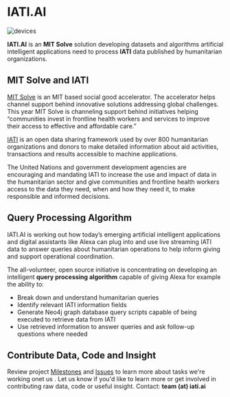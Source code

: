 # IATI.AI
![devices](https://github.com/Humanitarian-AI/IATI-AI/blob/master/Media/IATI-Data-cropped.png)

**IATI.AI** is an **MIT Solve** solution developing datasets and algorithms artificial intelligent applications need to process **IATI** data published by humanitarian organizations.

## MIT Solve and IATI

[MIT Solve](https://solve.mit.edu/) is an MIT based social good accelerator. The accelerator helps channel support behind innovative solutions addressing global challenges. This year MIT Solve is channeling support behind initiatives helping “communities invest in frontline health workers and services to improve their access to effective and affordable care.”

[IATI](http://iatistandard.org) is an open data sharing framework used by over 800 humanitarian organizations and donors to make detailed information about aid activities, transactions and results accessible to machine applications.

The United Nations and government development agencies are encouraging and mandating IATI to increase the use and impact of data in the humanitarian sector and give communities and frontline health workers access to the data they need, when and how they need it, to make responsible and informed decisions.

## Query Processing Algorithm

IATI.AI is working out how today’s emerging artificial intelligent applications and digital assistants like Alexa can plug into and use live streaming IATI data to answer queries about humanitarian operations to help inform giving and support operational coordination.

The all-volunteer, open source initiative is concentrating on developing an intelligent **query processing algorithm** capable of giving Alexa for example the ability to:

* Break down and understand humanitarian queries
* Identify relevant IATI information fields
* Generate Neo4j graph database query scripts capable of being executed to retrieve data from IATI
* Use retrieved information to answer queries and ask follow-up questions where needed

## Contribute Data, Code and Insight

Review project [Milestones](https://github.com/Humanitarian-AI/IATI-AI/milestones) and [Issues](https://github.com/Humanitarian-AI/IATI-AI/issues) to learn more about tasks we're working onet us . Let us know if you'd like to learn more or get involved in contributing raw data, code or useful insight. Contact: **team (at) iati.ai**
